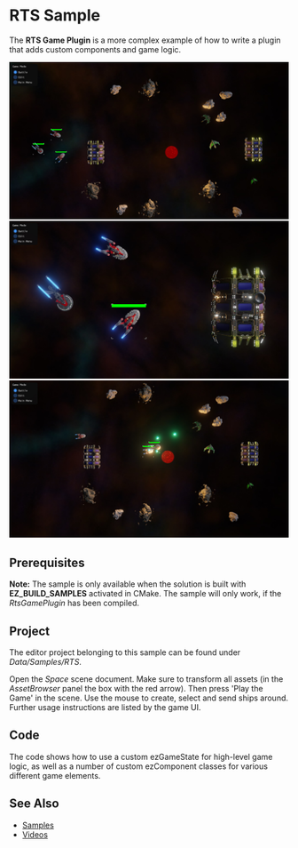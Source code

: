 # RTS Sample

The **RTS Game Plugin** is a more complex example of how to write a plugin that adds custom components and game logic.

![RTS1](media/rts1.jpg)
![RTS2](media/rts2.jpg)
![RTS3](media/rts3.jpg)

## Prerequisites

**Note:** The sample is only available when the solution is built with **EZ_BUILD_SAMPLES** activated in CMake. The sample will only work, if the *RtsGamePlugin* has been compiled.

## Project

The editor project belonging to this sample can be found under *Data/Samples/RTS*.

Open the *Space* scene document. Make sure to transform all assets (in the *AssetBrowser* panel the box with the red arrow). Then press 'Play the Game' in the scene. Use the mouse to create, select and send ships around.
Further usage instructions are listed by the game UI.

## Code

The code shows how to use a custom ezGameState for high-level game logic, as well as a number of custom ezComponent classes for various different game elements.

## See Also

* [Samples](samples-overview.md)
* [Videos](../getting-started/videos.md)